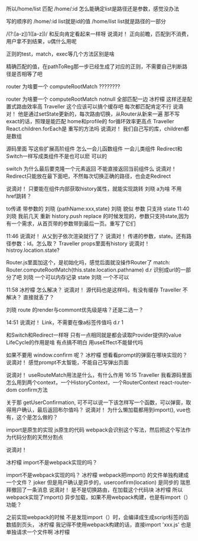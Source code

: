 所以/home/list   匹配 /home/:id   怎么能确定list是路径还是参数，感觉没办法 

写的顺序的
/home/:id list就是id的值 
/home/list list就是路径的一部分


/(?:[a-z])1([a-z])/  和反向肯定看起来一样呀 
说滴对！
正向前瞻，匹配到不消费，用户拿不到结果，u偶什么用呢 

正则的test，match，exec等几个方法区别是啥 


精确匹配的值，在pathToReg那一步已经生成了对应的正则，不需要自己判断路径是否相等了吧 



router 为啥要一个 computeRootMatch ????????


router 为啥要一个 computeRootMatch 
notnull
全部匹配一边 
冰柠檬
这样还是配置式路由效率高 
Traveller
这个应该可以搞个缓存吧   每次都匹配肯定不行 
说滴对！
他是通过setState更新的，每次路由切换，从Router从新来一遍 
那不写exact的话，照理是能匹配 home和profile的 
for循环效率更高点 
Traveller
React.children.forEach是  重写的方法吗 
说滴对！
我们自己写的库，children都是数组 


源码里面  写这些扩展高阶组件  怎么一会儿函数组件  一会儿类组件   Redirect和Switch一样写成类组件不是也可以麽 
可以的

switch 为什么最后要克隆一个元素返回 不能直接返回当前组件么 
说滴对！
Redirect只能放在最下面吧，不然每次切换正确的路径，也会走Redirect 

说滴对！
只要能在组件内部获取history属性，就能实现跳转 
刘晓
a为啥 不用 href跳转？ 



to传递 带参数的 
刘晓
{pathName:xxx,state} 
刘晓
貌似 参数 只支持 state 
11:40
刘晓
我前几天 重新 history.push replace 的时候发现的，参数只支持state,因为有一个需求，从首页带的参数带到最后一页。重写了它们 



11:46
说滴对！
从父到子依次渲染就行了？ 
说滴对！
传递的参数，state。还有路径参数：id。怎么取？ 
Traveller
props里面有history 
说滴对！
histroy.location.state? 



Router.js里面加这个，是初始化吗，感觉后面就没操作Router了
match: Router.computeRootMatch(this.state.location.pathname) 
d.r
识别成url的一部分了吧 
刘晓
一个可以内存记录 state 
刘晓
一个不可以 

11:58
冰柠檬
怎么解决？ 
说滴对！
源代码也是这样吗，有没有缓存 
Traveller
不解决？  直接就丢了？ 

刘晓
route 的render与commont优先级是啥？还是二选一？ 


14:51
说滴对！
Link，不需要在像a标签传值吗 
d.r
1 

和Switch和Redirect一样呀 
只有一点相同就是都会读取Provider提供的value
LifeCycle的作用是啥  有点搞不明白   用useEffect不能替代吗 


如果不要用 window.confirm 呢？ 
冰柠檬
想看看prompt的弹窗在哪块实现的？ 
说滴对！
感觉prompt不太智能，不能自己写弹出页面 



说滴对！
useRouteMatch用法是什么，有什么作用 
16:15
Traveller
我看源码里面怎么用到两个context，一个HistoryContext，一个RouterContext
react-router-dom 
confirm方法

关于那 getUserConfirmation, 可不可以说一下该怎样写一个函数，可以弹窗，取得用户确认，最后返回布尔值吗？ 
说滴对！
为什么懒加载都用到import(), vue也有，这个是怎么做的？ 

import是原生的实现
js原生的代码
webpack会识别这个写法，然后把这个写法作为代码分割的天然分割点

说滴对！

冰柠檬
import不是webpack实现的吗？ 



import不是webpack实现的吗？ 
冰柠檬
webpack把import() 的文件单独构建成一个文件？ 
joker
但是用户确认是异步的，userconfirm(location) 是同步的 
瑞思拜撤回了一条消息
说滴对！
是不是切换路由，在加载这个代码块 
冰柠檬
所以webpack实现了import() 异步加载，如果不用webpack构建，也是有import（） 功能？ 


之前实现webpack的时候  不是发现import（）时，会编译成生成script标签的函数插到页头， 
冰柠檬
我记得不使用webpack构建的话，直接import 'xxx.js' 也是单独请求一个文件啊 
冰柠檬
<script type="module">这样可以调import() 吗？ 
16:32
说滴对！
缓存了 
